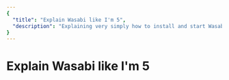 ```yaml
---
{
  "title": "Explain Wasabi like I'm 5",
  "description": "Explaining very simply how to install and start Wasabi, as well as receiving, sending and coinjoining. This is the Wasabi documentation, an archive of knowledge about the open-source, non-custodial and privacy-focused Bitcoin wallet for desktop."
}
---
```


# Explain Wasabi like I'm 5
